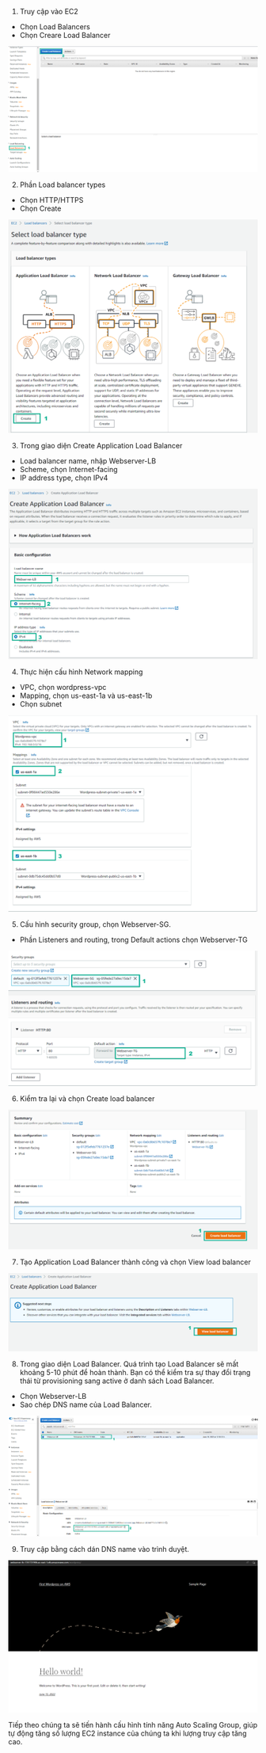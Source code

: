 
1. Truy cập vào EC2
-	Chọn Load Balancers
-	Chọn Creare Load Balancer

![ami](/images/createautoscaling/loadbalancer-setup-01.png?featherlight=false&width=90pc)

2. Phần Load balancer types
-	Chọn HTTP/HTTPS
-	Chọn Create

![ami](/images/createautoscaling/loadbalancer-setup-02.png?featherlight=false&width=90pc)

3. Trong giao diện Create Application Load Balancer
-	Load balancer name, nhập Webserver-LB
-	Scheme, chọn Internet-facing
-	IP address type, chọn IPv4

![ami](/images/createautoscaling/loadbalancer-setup-03.png?featherlight=false&width=90pc)

4. Thực hiện cấu hình Network mapping
-	VPC, chọn wordpress-vpc
-	Mapping, chọn us-east-1a và us-east-1b
-	Chọn subnet

![ami](/images/createautoscaling/loadbalancer-setup-04.png?featherlight=false&width=90pc)

5. Cấu hình security group, chọn Webserver-SG.
-	Phần Listeners and routing, trong Default actions chọn Webserver-TG

![ami](/images/createautoscaling/loadbalancer-setup-05.png?featherlight=false&width=90pc)

6. Kiểm tra lại và chọn Create load balancer

![ami](/images/createautoscaling/loadbalancer-setup-06.png?featherlight=false&width=90pc)

7. Tạo Application Load Balancer thành công và chọn View load balancer

![ami](/images/createautoscaling/loadbalancer-setup-07.png?featherlight=false&width=90pc)

8.	Trong giao diện Load Balancer. Quá trình tạo Load Balancer sẽ mất khoảng 5-10 phút để hoàn thành. Bạn có thể kiểm tra sự thay đổi trạng thái từ provisioning sang active ở danh sách Load Balancer.
-	Chọn Webserver-LB
-	Sao chép DNS name của Load Balancer.

![ami](/images/createautoscaling/loadbalancer-setup-08.png?featherlight=false&width=90pc)

9.	Truy cập bằng cách dán DNS name vào trình duyệt.

![ami](/images/createautoscaling/loadbalancer-setup-09.png?featherlight=false&width=90pc)


Tiếp theo chúng ta sẽ tiến hành cấu hình tính năng Auto Scaling Group, giúp tự động tăng số lượng EC2 instance của chúng ta khi lượng truy cập tăng cao.